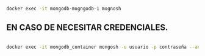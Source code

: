 ```bash

docker exec -it mongodb-mogngodb-1 mognosh
```

## EN CASO DE NECESITAR CREDENCIALES.
```bash

docker exec -it mongodb_container mongosh -u usuario -p contraseña --authenticationDatabase admin
```
